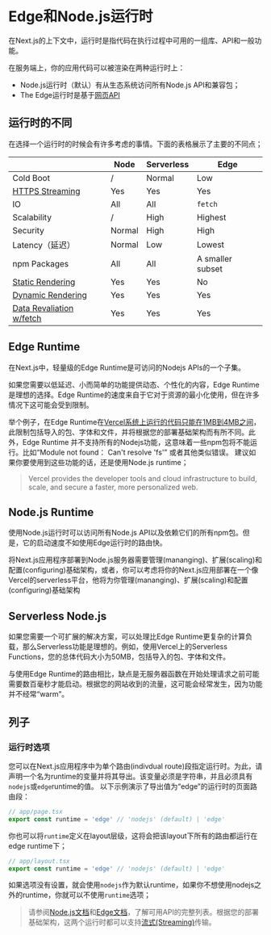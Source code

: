 # Edge和Node.js运行时

在Next.js的上下文中，运行时是指代码在执行过程中可用的一组库、API和一般功能。

在服务端上，你的应用代码可以被渲染在两种运行时上：

- Node.js运行时（默认）有从生态系统访问所有Node.js API和兼容包；
- The Edge运行时是基于[网页API](https://nextjs.org/docs/app/api-reference/edge)

## 运行时的不同

在选择一个运行时的时候会有许多考虑的事情。下面的表格展示了主要的不同点；


|                                                                                                                                                     | Node   | Serverless | Edge             |
| --------------------------------------------------------------------------------------------------------------------------------------------------- | ------ | ---------- | ---------------- |
| Cold Boot                                                                                                                                           | /      | Normal     | Low              |
| [HTTPS Streaming](https://nextjs.org/docs/app/building-your-application/routing/loading-ui-and-streaming)                                           | Yes    | Yes        | Yes              |
| IO                                                                                                                                                  | All    | All        | `fetch`          |
| Scalability                                                                                                                                         | /      | High       | Highest          |
| Security                                                                                                                                            | Normal | High       | High             |
| Latency（延迟）                                                                                                                                     | Normal | Low        | Lowest           |
| npm Packages                                                                                                                                        | All    | All        | A smaller subset |
| [Static Rendering](https://nextjs.org/docs/app/building-your-application/rendering/server-components#static-rendering-default)                      | Yes    | Yes        | No               |
| [Dynamic Rendering](https://nextjs.org/docs/app/building-your-application/rendering/server-components#dynamic-rendering)                            | Yes    | Yes        | Yes              |
| [Data Revaliation w/fetch](https://nextjs.org/docs/app/building-your-application/data-fetching/fetching-caching-and-revalidating#revalidating-data) | Yes    | Yes        | Yes              |

## Edge Runtime

在Next.js中，轻量级的Edge Runtime是可访问的Nodejs APIs的一个子集。

如果您需要以低延迟、小而简单的功能提供动态、个性化的内容，Edge Runtime是理想的选择。Edge Runtime的速度来自于它对于资源的最小化使用，但在许多情况下这可能会受到限制。

举个例子，在Edge Runtime在[Vercel系统上运行的代码只能在1MB到4MB之间](https://vercel.com/docs/functions/runtimes#bundle-size-limits)，此限制包括导入的包、字体和文件，并将根据您的部署基础架构而有所不同。此外，Edge Runtime 并不支持所有的Nodejs功能，这意味着一些npm包将不能运行。比如“Module not found： Can't resolve 'fs'” 或者其他类似错误。 建议如果你要使用到这些功能的话，还是使用Node.js runtime；

> Vercel provides the developer tools and cloud infrastructure to build, scale, and secure a faster, more personalized web.

## Node.js Runtime

使用Node.js运行时可以访问所有Node.js API以及依赖它们的所有npm包。但是，它的启动速度不如使用Edge运行时的路由快。

将Next.js应用程序部署到Node.js服务器需要管理(mananging)、扩展(scaling)和配置(configuring)基础架构，或者，你可以考虑将你的Next.js应用部署在一个像Vercel的serverless平台，他将为你管理(mananging)、扩展(scaling)和配置(configuring)基础架构

## Serverless Node.js

如果您需要一个可扩展的解决方案，可以处理比Edge Runtime更复杂的计算负载，那么Serverless功能是理想的。例如，使用Vercel上的Serverless Functions，您的总体代码大小为50MB，包括导入的包、字体和文件。

与使用Edge Runtime的路由相比，缺点是无服务器函数在开始处理请求之前可能需要数百毫秒才能启动。根据您的网站收到的流量，这可能会经常发生，因为功能并不经常“warm”。

## 列子

### 运行时选项

您可以在Next.js应用程序中为单个路由(indivdual route)段指定运行时。为此，请声明一个名为runtime的变量并将其导出。该变量必须是字符串，并且必须具有`nodejs`或`edge`runtime的值。
以下示例演示了导出值为“edge”的运行时的页面路由段：

```javascript
// app/page.tsx
export const runtime = 'edge' // 'nodejs' (default) | 'edge'
```

你也可以将`runtime`定义在layout层级，这将会把该layout下所有的路由都运行在edge runtime下；

```javascript
// app/layout.tsx
export const runtime = 'edge' // 'nodejs' (default) | 'edge'
```

如果选项没有设置，就会使用`nodejs`作为默认runtime，如果你不想使用nodejs之外的runtime，你就可以不使用`runtime`选项；

> 请参阅[Node.js文档](https://nodejs.org/docs/latest/api/)和[Edge文档](https://nextjs.org/docs/app/api-reference/edge)，了解可用API的完整列表。根据您的部署基础架构，这两个运行时都可以支持[流式(Streaming)](https://nextjs.org/docs/app/building-your-application/routing/loading-ui-and-streaming)传输。
